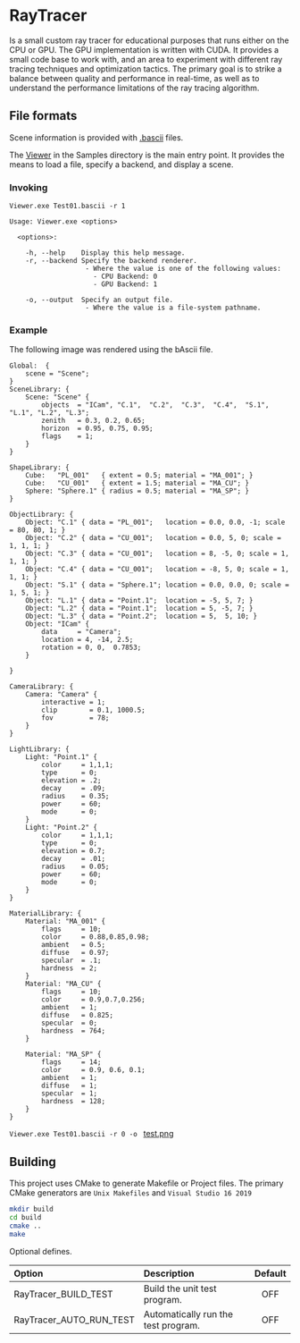 ﻿# RayTracer

Is a small custom ray tracer for educational purposes that runs either on the CPU or GPU. The GPU implementation is written with CUDA. It provides a small code base to work with, and an area to experiment with different ray tracing techniques and optimization tactics. The primary goal is to strike a balance between quality and performance in real-time, as well as to understand the performance limitations of the ray tracing algorithm.


## File formats

Scene information is provided with [.bascii](https://github.com/CharlesCarley/bAscii) files. 

The [Viewer](https://github.com/CharlesCarley/RayTracer/tree/master/Samples/Viewer) in the Samples directory is the main entry point. It provides the means to load a file, specify a backend, and display a scene. 

### Invoking

```
Viewer.exe Test01.bascii -r 1
```

```
Usage: Viewer.exe <options>

  <options>:

    -h, --help    Display this help message.
    -r, --backend Specify the backend renderer.
                   - Where the value is one of the following values:
                     - CPU Backend: 0
                     - GPU Backend: 1

    -o, --output  Specify an output file.
                   - Where the value is a file-system pathname.

```

### Example 

The following image was rendered using the bAscii file.

```
Global:  {
    scene = "Scene";
}
SceneLibrary: {
    Scene: "Scene" {
        objects  = "ICam", "C.1",  "C.2",  "C.3",  "C.4",  "S.1",  "L.1", "L.2", "L.3";
        zenith   = 0.3, 0.2, 0.65;
        horizon  = 0.95, 0.75, 0.95;
        flags    = 1;
    }
}

ShapeLibrary: {
    Cube:   "PL_001"   { extent = 0.5; material = "MA_001"; }
    Cube:   "CU_001"   { extent = 1.5; material = "MA_CU"; }
    Sphere: "Sphere.1" { radius = 0.5; material = "MA_SP"; }
}

ObjectLibrary: {
    Object: "C.1" { data = "PL_001";   location = 0.0, 0.0, -1; scale = 80, 80, 1; }
    Object: "C.2" { data = "CU_001";   location = 0.0, 5, 0; scale = 1, 1, 1; }
    Object: "C.3" { data = "CU_001";   location = 8, -5, 0; scale = 1, 1, 1; }
    Object: "C.4" { data = "CU_001";   location = -8, 5, 0; scale = 1, 1, 1; }
    Object: "S.1" { data = "Sphere.1"; location = 0.0, 0.0, 0; scale = 1, 5, 1; }
    Object: "L.1" { data = "Point.1";  location = -5, 5, 7; }
    Object: "L.2" { data = "Point.1";  location = 5, -5, 7; }
    Object: "L.3" { data = "Point.2";  location = 5,  5, 10; }
    Object: "ICam" {
        data     = "Camera";
        location = 4, -14, 2.5;
        rotation = 0, 0,  0.7853;
    }

}

CameraLibrary: {
    Camera: "Camera" {
        interactive = 1;
        clip        = 0.1, 1000.5;
        fov         = 78;
    }
}

LightLibrary: {
    Light: "Point.1" {
        color     = 1,1,1;
        type      = 0;
        elevation = .2;
        decay     = .09;
        radius    = 0.35;
        power     = 60;
        mode      = 0;
    }
    Light: "Point.2" {
        color     = 1,1,1;
        type      = 0;
        elevation = 0.7;
        decay     = .01;
        radius    = 0.05;
        power     = 60;
        mode      = 0;
    }
}

MaterialLibrary: {
    Material: "MA_001" {
        flags     = 10;
        color     = 0.88,0.85,0.98; 
        ambient   = 0.5;
        diffuse   = 0.97;
        specular  = .1;
        hardness  = 2;
    }
    Material: "MA_CU" {
        flags     = 10;
        color     = 0.9,0.7,0.256; 
        ambient   = 1;
        diffuse   = 0.825;
        specular  = 0;
        hardness  = 764;
    }

    Material: "MA_SP" {
        flags     = 14;
        color     = 0.9, 0.6, 0.1;
        ambient   = 1;
        diffuse   = 1;
        specular  = 1;
        hardness  = 128;
    }
}
```

`Viewer.exe Test01.bascii -r 0 -o ` [test.png](Samples/Viewer/test.png)


## Building

This project uses CMake to generate Makefile or Project files. 
The primary CMake generators are `Unix Makefiles` and `Visual Studio 16 2019`

```sh
mkdir build
cd build
cmake ..
make
```

Optional defines.

| Option                  | Description                         | Default |
|:------------------------|:------------------------------------|:-------:|
| RayTracer_BUILD_TEST    | Build the unit test program.        |   OFF   |
| RayTracer_AUTO_RUN_TEST | Automatically run the test program. |   OFF   |

